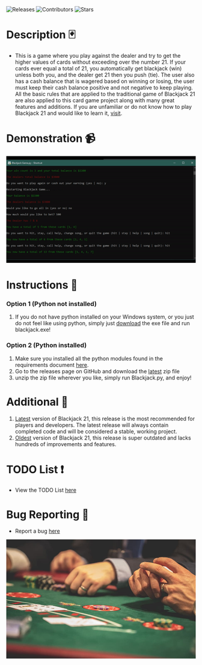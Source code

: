 <a style="text-decoration:none" href="https://github.com/JordanLeich/Blackjack-21/releases">
    <img src="https://img.shields.io/github/release/JordanLeich/Blackjack-21.svg?style=flat-square" alt="Releases" />
  </a>
<a style="text-decoration:none" href="https://github.com/JordanLeich/Blackjack-21/contributors/">
    <img src="https://img.shields.io/github/contributors/JordanLeich/Blackjack-21?style=flat-square" alt="Contributors" />
  </a>
  <a style="text-decoration:none" href="https://github.com/JordanLeich/Blackjack-21/stargazers">
    <img src="https://img.shields.io/github/stars/JordanLeich/Blackjack-21.svg?style=flat-square" alt="Stars" />
  </a>

# Description 🃏
- This is a game where you play against the dealer and try to get the higher values of cards without exceeding over the number 21. If your cards ever equal a total of 21, you automatically get blackjack (win) unless both you, and the dealer get 21 then you push (tie). The user also has a cash balance that is wagered based on winning or losing, the user must keep their cash balance positive and not negative to keep playing. All the basic rules that are applied to the traditional game of Blackjack 21 are also applied to this card game project along with many great features and additions. If you are unfamiliar or do not know how to play Blackjack 21 and would like to learn it, [visit](https://youtu.be/eyoh-Ku9TCI).

# Demonstration 📹
![BlackJack](images/demo.gif "BlackJack 21")

# Instructions 🎲
### Option 1 (Python not installed)
1. If you do not have python installed on your Windows system, or you just do not feel like using python, simply just [download](https://github.com/JordanLeich/Blackjack-21/blob/master/blackjack.exe) the exe file and run blackjack.exe!

### Option 2 (Python installed)
1. Make sure you installed all the python modules found in the requirements document [here](https://github.com/JordanLeich/Blackjack-21/blob/master/requirements.txt).
2. Go to the releases page on GitHub and download the [latest](https://github.com/JordanLeich/Blackjack-21/releases) zip file
3. unzip the zip file wherever you like, simply run Blackjack.py, and enjoy!

# Additional 📓
1. [Latest](https://github.com/JordanLeich/Blackjack-21/releases) version of Blackjack 21, this release is the most recommended for players and developers. The latest release will always contain completed code and will be considered a stable, working project.
2. [Oldest](https://github.com/JordanLeich/Blackjack-21/releases/tag/v5.0) version of Blackjack 21, this release is super outdated and lacks hundreds of improvements and features.

# TODO List ❗
- View the TODO List [here](https://github.com/JordanLeich/Blackjack-21/issues/3)

# Bug Reporting 🐞
- Report a bug [here](https://github.com/JordanLeich/Blackjack-21/issues/5)

![BlackJack](images/blackjack.jpg "BlackJack 21")
